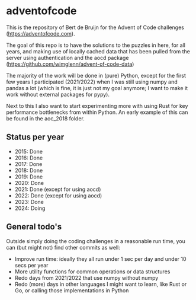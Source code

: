 # adventofcode

This is the repository of Bert de Bruijn for the Advent of Code challenges (https://adventofcode.com).

The goal of this repo is to have the solutions to the puzzles in here, for all years, and making use of locally cached
data that has been pulled from the server using authentication and the aocd package 
(https://github.com/wimglenn/advent-of-code-data)

The majority of the work will be done in (pure) Python, except for the first few years I participated (2021/2022) when
I was still using numpy and pandas a lot (which is fine, it is just not my goal anymore; I want to make it work 
without external packages for pypy).

Next to this I also want to start experimenting more with using Rust for key performance bottlenecks from within Python.
An early example of this can be found in the aoc_2018 folder.

## Status per year
- 2015: Done
- 2016: Done
- 2017: Done
- 2018: Done
- 2019: Done
- 2020: Done
- 2021: Done (except for using aocd)
- 2022: Done (except for using aocd)
- 2023: Done
- 2024: Doing

## General todo's
Outside simply doing the coding challenges in a reasonable run time, you can (but might not) find other commits as well:
- Improve run time: ideally they all run under 1 sec per day and under 10 secs per year
- More utility functions for common operations or data structures
- Redo days from 2021/2022 that use numpy without numpy
- Redo (more) days in other languages I might want to learn, like Rust or Go, or calling those implementations in Python
